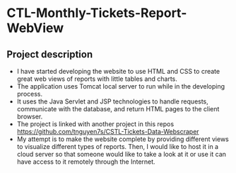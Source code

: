# CTL-Monthly-Tickets-Report-WebView
## Project description
- I have started developing the website to use HTML and CSS to create great web views of reports with little tables and charts. 
- The application uses Tomcat local server to run while in the developing process.
- It uses the Java Servlet and JSP technologies to handle requests, communicate with the database, and return HTML pages to the client browser.
- The project is linked with another project in this repos https://github.com/tnguyen7s/CSTL-Tickets-Data-Webscraper
- My attempt is to make the website complete by providing different views to visualize different types of reports. Then, I would like to host it in a cloud server so that someone would like to take a look at it or use it can have access to it remotely through the Internet.

